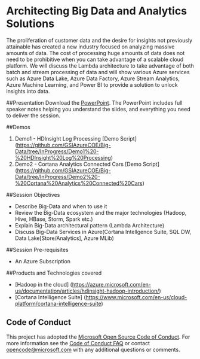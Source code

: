 # Architecting Big Data and Analytics Solutions

The proliferation of customer data and the desire for insights not previously attainable has created a new industry focused on analyzing massive amounts of data.  The cost of processing huge amounts of data does not need to be prohibitive when you can take advantage of a scalable cloud platform.  We will discuss the Lambda architecture to take advantage of both batch and stream processing of data and will show various Azure services such as Azure Data Lake, Azure Data Factory, Azure Stream Analytics, Azure Machine Learning, and Power BI to provide a solution to unlock insights into data.

##Presentation
Download the [PowerPoint](https://github.com/GSIAzureCOE/Big-Data/blob/InProgress/Architecting%20Big%20Data%20Solutions.pptx). The PowerPoint includes full speaker notes helping you understand the slides, and everything you need to deliver the session.

##Demos
1. Demo1 - HDInsight Log Processing [Demo Script] (https://github.com/GSIAzureCOE/Big-Data/tree/InProgress/Demo1%20-%20HDInsight%20Log%20Processing)
2. Demo2 - Cortana Analytics Connected Cars [Demo Script] (https://github.com/GSIAzureCOE/Big-Data/tree/InProgress/Demo2%20-%20Cortana%20Analytics%20Connected%20Cars)

##Session Objectives
* Describe Big-Data and when to use it
* Review the Big-Data ecosystem and the major technologies (Hadoop, Hive, HBase, Storm, Spark etc.)
* Explain Big-Data architectural pattern (Lambda Architecture)
* Discuss Big-Data Services in Azure(Cortana Intellgence Suite, SQL DW, Data Lake[Store/Analytics], Azure MLib)

##Session Pre-requisites
* An Azure Subscription

##Products and Technologies covered
* [Hadoop in the cloud] (https://azure.microsoft.com/en-us/documentation/articles/hdinsight-hadoop-introduction/)
* [Cortana Intelligence Suite] (https://www.microsoft.com/en-us/cloud-platform/cortana-intelligence-suite)

## Code of Conduct
This project has adopted the [Microsoft Open Source Code of Conduct](https://opensource.microsoft.com/codeofconduct/). For more information see the [Code of Conduct FAQ](https://opensource.microsoft.com/codeofconduct/faq/) or contact [opencode@microsoft.com](mailto:opencode@microsoft.com) with any additional questions or comments.
